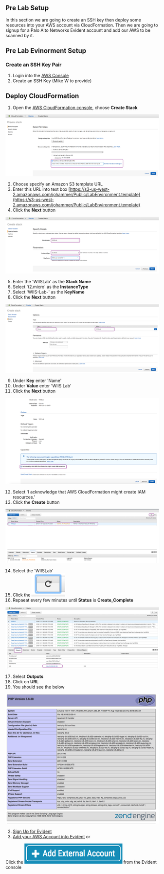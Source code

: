 ## Pre Lab Setup
In this section we are going to create an SSH key then deploy some resources into your AWS account via CloudFormation.  Then we are going to signup for a Palo Alto Networks Evident account and add our AWS to be scanned by it.

## Pre Lab Evinorment Setup
### Create an SSH Key Pair
1. Login into the [AWS Console](http://console.aws.amazon.com/)
2. Create an SSH Key (Mike W to provide)


## Deploy CloudFormation

1. Open the [AWS CloudFormation console](https://console.aws.amazon.com/cloudformation/), choose **Create Stack**

![](images/CFT_S3_Template.png)

2. Choose specify an Amazon S3 template URL
3. Enter this URL into text box [https://s3-us-west-2.amazonaws.com/johammer/Public/LabEnvironment.template](https://s3-us-west-2.amazonaws.com/johammer/Public/LabEnvironment.template)
4. Click the **Next** button

![](./images/CFT_Details_Template.png)

5. Enter the 'WIISLab' as the **Stack Name**
6. Select 't2.micro' as the **InstanceType**
7. Select 'WIIS-Lab-<Region>' as the **KeyName**
8. Click the **Next** button

![](./images/CFT_Options.png)

9. Under **Key** enter 'Name'
10. Under **Value** enter 'WIIS Lab'
11. Click the **Next** button

![](./images/CFT_Review.png)

12. Select 'I acknowledge that AWS CloudFormation might create IAM resources.'
13. Click the **Create** button

![](./images/CFT_Create_In_Progress.png)

14. Select the 'WIISLab'
15. Click the ![](./images/CFT_Refresh_Button.png)
16. Repaeat every few minutes until **Status** is **Create_Complete**

![](./images/CFT_Create_Complete.png)

17. Select **Outputs**
18. Click on **URL**
19. You should see the below

![](./images/CFT_Website.png)








2. [Sign Up for Evident](https://esp.evident.io/users/sign_up)
3. [Add your AWS Account into Evident](https://esp.evident.io/control_panel/external_accounts/new#?provider=AWS) or

Click the ![](images/Evident_Add_External_Account.png) from the Evident console
